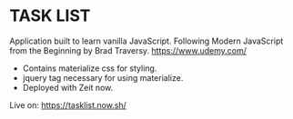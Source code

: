 # TASK LIST

Application built to learn vanilla JavaScript.
Following Modern JavaScript from the Beginning by Brad Traversy.
https://www.udemy.com/

- Contains materialize css for styling.
- jquery tag necessary for using materialize.
- Deployed with Zeit now.


Live on: https://tasklist.now.sh/

